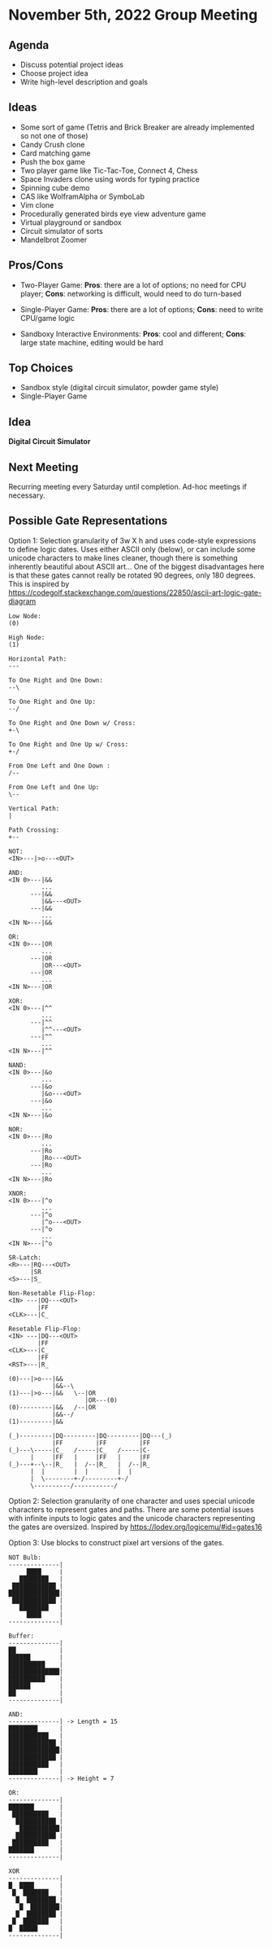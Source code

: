November 5th, 2022 Group Meeting
================================

Agenda
------
- Discuss potential project ideas
- Choose project idea
- Write high-level description and goals

Ideas
-----
- Some sort of game (Tetris and Brick Breaker are already implemented so not one of those)
- Candy Crush clone
- Card matching game
- Push the box game
- Two player game like Tic-Tac-Toe, Connect 4, Chess 
- Space Invaders clone using words for typing practice
- Spinning cube demo
- CAS like WolframAlpha or SymboLab
- Vim clone
- Procedurally generated birds eye view adventure game
- Virtual playground or sandbox
- Circuit simulator of sorts
- Mandelbrot Zoomer

Pros/Cons
---------

- Two-Player Game: **Pros**: there are a lot of options; no need for CPU player; **Cons**: networking is difficult, would need to do turn-based

- Single-Player Game: **Pros**: there are a lot of options; **Cons**: need to write CPU/game logic

- Sandboxy Interactive Environments: **Pros**: cool and different; **Cons**: large state machine, editing would be hard

Top Choices
-----------
- Sandbox style (digital circuit simulator, powder game style)
- Single-Player Game

Idea
----
**Digital Circuit Simulator**

Next Meeting
-----------
Recurring meeting every Saturday until completion. Ad-hoc meetings if necessary.

Possible Gate Representations
-----------------------------
Option 1: Selection granularity of 3w X h and uses code-style expressions to define logic dates.
Uses either ASCII only (below), or can include some unicode characters to make lines cleaner, though there is something inherently beautiful about ASCII art...
One of the biggest disadvantages here is that these gates cannot really be rotated 90 degrees, only 180 degrees.
This is inspired by https://codegolf.stackexchange.com/questions/22850/ascii-art-logic-gate-diagram   
```
Low Node:
(0)

High Node:
(1)

Horizontal Path:
---

To One Right and One Down:
--\

To One Right and One Up:
--/

To One Right and One Down w/ Cross:
+-\

To One Right and One Up w/ Cross:
+-/

From One Left and One Down :
/--

From One Left and One Up:
\--

Vertical Path:
| 

Path Crossing:
+--

NOT:
<IN>---|>o---<OUT>

AND:
<IN 0>---|&&
         ...
      ---|&&
         |&&---<OUT>
      ---|&&
         ...
<IN N>---|&&

OR:
<IN 0>---|OR
         ...
      ---|OR
         |OR---<OUT>
      ---|OR
         ...
<IN N>---|OR

XOR:
<IN 0>---|^^
         ...
      ---|^^
         |^^---<OUT>
      ---|^^
         ...
<IN N>---|^^

NAND:
<IN 0>---|&o
         ...
      ---|&o
         |&o---<OUT>
      ---|&o
         ...
<IN N>---|&o

NOR:
<IN 0>---|Ro
         ...
      ---|Ro
         |Ro---<OUT>
      ---|Ro
         ...
<IN N>---|Ro

XNOR:
<IN 0>---|^o
         ...
      ---|^o
         |^o---<OUT>
      ---|^o
         ...
<IN N>---|^o

SR-Latch:
<R>---|RQ---<OUT>
      |SR
<S>---|S_

Non-Resetable Flip-Flop:
<IN> ---|DQ---<OUT>
        |FF
<CLK>---|C_

Resetable Flip-Flop:
<IN> ---|DQ---<OUT>
        |FF
<CLK>---|C_
        |FF
<RST>---|R_
```
```
(0)---|>o---|&&
            |&&--\
(1)---|>o---|&&   \--|OR
                     |OR---(0)
(0)---------|&&   /--|OR
            |&&--/
(1)---------|&&    
```
```
(_)---------|DQ---------|DQ---------|DQ---(_) 
            |FF         |FF         |FF
(_)---\-----|C_   /-----|C_   /-----|C-
      |     |FF   |     |FF   |     |FF
(_)---+--\--|R_   |  /--|R_   |  /--|R_
      |  |        |  |        |  |
      |  \--------+-/---------+-/
      \----------/-----------/
```

Option 2: Selection granularity of one character and uses special unicode characters to represent gates and paths.
There are some potential issues with infinite inputs to logic gates and the unicode characters representing the gates are oversized. Inspired by https://lodev.org/logicemu/#id=gates16


Option 3: Use blocks to construct pixel art versions of the gates.
```
NOT Bulb:
--------------|
     ████     |
   ████████   |
 ████████████ |
██████████████|
 ████████████ |
   ████████   |
     ████     |
--------------|

Buffer:
--------------|
██            |
██████        |
██████████    |
██████████████|
██████████    |
██████        |
██            |
--------------|

AND:
--------------| -> Length = 15
████████      |
███████████   |
█████████████ |
██████████████|
█████████████ |
███████████   |
████████      |
--------------| -> Height = 7

OR:
--------------|
███████       |
 ██████████   |
  ███████████ |
   ███████████|
  ███████████ |
 ██████████   |
███████       |
--------------|

XOR
--------------|
█  ████       |
 █  ███████   |
  █  ████████ |
   █  ████████|
  █  ████████ |
 █  ███████   |
█  █████      |
--------------|
```